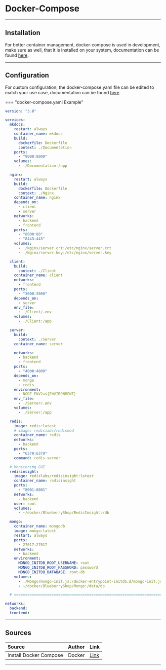 # Docker-Compose

<hr />

## Installation

For better container management, docker-compose is used in development, make sure as well, that it is installed on your system, documentation can be found [here](https://docs.docker.com/compose/).

<hr />

## Configuration

For custom configuration, the docker-compose.yaml file can be edited to match your use case, documentation can be found [here](https://docs.docker.com/get-started/).

=== "docker-compose.yaml Example"

```yaml
version: "3.8"

services:
  mkdocs:
    restart: always
    container_name: mkdocs
    build:
      dockerfile: Dockerfile
      context: ./Documentation
    ports:
      - "9000:8000"
    volumes:
      - ./Documentation:/app

  nginx:
    restart: always
    build:
      dockerfile: Dockerfile
      context: ./Nginx
    container_name: nginx
    depends_on:
      - client
      - server
    networks:
      - backend
      - frontend
    ports:
      - "8000:80"
      - "8443:443"
    volumes:
      - ./Nginx/server.crt:/etc/nginx/server.crt
      - ./Nginx/server.key:/etc/nginx/server.key

  client:
    build:
      context: ./Client
    container_name: client
    networks:
      - frontend
    ports:
      - "3000:3000"
    depends_on:
      - server
    env_file:
      - ./Client/.env
    volumes:
      - ./Client:/app

  server:
    build:
      context: ./Server
    container_name: server

    networks:
      - backend
      - frontend
    ports:
      - "4000:4000"
    depends_on:
      - mongo
      - redis
    environment:
      - NODE_ENV2=${ENVIRONMENT}
    env_file:
      - ./Server/.env
    volumes:
      - ./Server:/app

  redis:
    image: redis:latest
    # image: redislabs/redismod
    container_name: redis
    networks:
      - backend
    ports:
      - "6379:6379"
    command: redis-server

  # Monitoring GUI
  redisinsight:
    image: redislabs/redisinsight:latest
    container_name: redisinsight
    ports:
      - "8001:8001"
    networks:
      - backend
    user: root
    volumes:
      - ~/docker/BlueberryShop/RedisInsight:/db

  mongo:
    container_name: mongodb
    image: mongo:latest
    restart: always
    ports:
      - 27017:27017
    networks:
      - backend
    environment:
      MONGO_INITDB_ROOT_USERNAME: root
      MONGO_INITDB_ROOT_PASSWORD: password
      MONGO_INITDB_DATABASE: root-db
    volumes:
      - ./Mongo/mongo-init.js:/docker-entrypoint-initdb.d/mongo-init.js:ro
      - ~/docker/BlueberryShop/Mongo:/data/db

  # ===========================================================================================================================

networks:
  backend:
  frontend:
```

<hr/>

## Sources

| Source                 | Author | Link                                             |
| :--------------------- | :----: | :----------------------------------------------- |
| Install Docker Compose | Docker | [Link](https://docs.docker.com/compose/install/) |

<hr />
